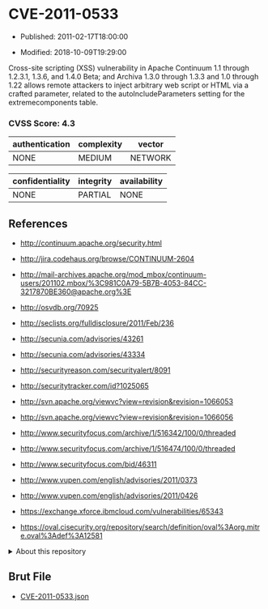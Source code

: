 # CVE-2011-0533

- Published: 2011-02-17T18:00:00

- Modified: 2018-10-09T19:29:00

Cross-site scripting (XSS) vulnerability in Apache Continuum 1.1 through 1.2.3.1, 1.3.6, and 1.4.0 Beta; and Archiva 1.3.0 through 1.3.3 and 1.0 through 1.22 allows remote attackers to inject arbitrary web script or HTML via a crafted parameter, related to the autoIncludeParameters setting for the extremecomponents table.

### CVSS Score: **4.3**

| authentication | complexity | vector |
| --- | --- | --- |
| NONE | MEDIUM | NETWORK |

| confidentiality | integrity | availability |
| --- | --- | --- |
| NONE | PARTIAL | NONE |

## References

* http://continuum.apache.org/security.html

* http://jira.codehaus.org/browse/CONTINUUM-2604

* http://mail-archives.apache.org/mod_mbox/continuum-users/201102.mbox/%3C981C0A79-5B7B-4053-84CC-3217870BE360@apache.org%3E

* http://osvdb.org/70925

* http://seclists.org/fulldisclosure/2011/Feb/236

* http://secunia.com/advisories/43261

* http://secunia.com/advisories/43334

* http://securityreason.com/securityalert/8091

* http://securitytracker.com/id?1025065

* http://svn.apache.org/viewvc?view=revision&revision=1066053

* http://svn.apache.org/viewvc?view=revision&revision=1066056

* http://www.securityfocus.com/archive/1/516342/100/0/threaded

* http://www.securityfocus.com/archive/1/516474/100/0/threaded

* http://www.securityfocus.com/bid/46311

* http://www.vupen.com/english/advisories/2011/0373

* http://www.vupen.com/english/advisories/2011/0426

* https://exchange.xforce.ibmcloud.com/vulnerabilities/65343

* https://oval.cisecurity.org/repository/search/definition/oval%3Aorg.mitre.oval%3Adef%3A12581

<details>
<summary>About this repository</summary> 

  This repository is part of the project [Live Hack CVE](https://github.com/Live-Hack-CVE). Main website can be found [www.live-hack.org](https://www.live-hack.org) 
  
  Made by [Sn0wAlice](https://github.com/Sn0wAlice) for the people that care about security and need to have a feed of the latest CVEs. Hope you enjoy it, don't forget to star the repo and follow me on [Twitter](https://twitter.com/Sn0wAlice) and [Github](https://github.com/Sn0wAlice). And that is my [personnal website](https://www.alice-snow.me/)

  - [Home Page](https://github.com/Live-Hack-CVE)
  - [Framework](https://github.com/Live-Hack-CVE/cve-framework)
  - [CVE database](https://github.com/Live-Hack-CVE/full_database)
  - [Changelog](https://github.com/Live-Hack-CVE/Changelog)
</details>

## Brut File

* [CVE-2011-0533.json](https://raw.githubusercontent.com/Live-Hack-CVE/full_database/main/cves/2011/CVE-2011-0533.json)

